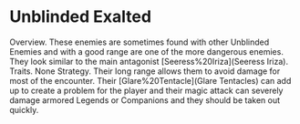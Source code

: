# Unblinded Exalted

Overview.
These enemies are sometimes found with other Unblinded Enemies and with a good range are one of the more dangerous enemies. They look similar to the main antagonist [Seeress%20Iriza](Seeress Iriza).
Traits.
None
Strategy.
Their long range allows them to avoid damage for most of the encounter. Their [Glare%20Tentacle](Glare Tentacles) can add up to create a problem for the player and their magic attack can severely damage armored Legends or Companions and they should be taken out quickly.